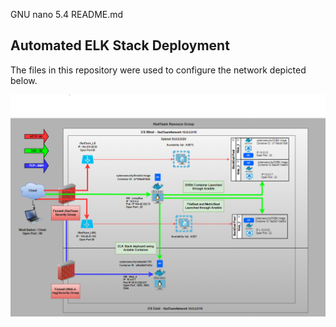   GNU nano 5.4                                                                                        README.md
## Automated ELK Stack Deployment

The files in this repository were used to configure the network depicted below.

![](./Images/Network_Diagram.png)
